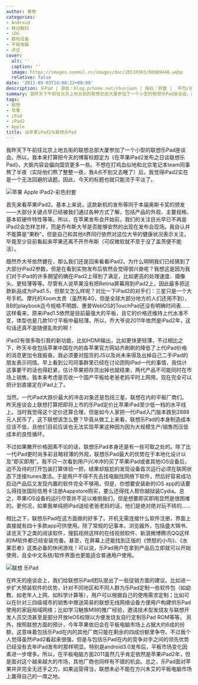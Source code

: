 ```yaml
---
author: 春卷
categories:
- Android
- 移动数码
- iOS
- 数码设备
- 平板电脑
- 评论
cover:
  alt: ''
  caption: ''
  image: https://images.soomal.cc/images/doc/20110303/00009446.webp
  relative: false
date: '2011-03-03T14:08:22+08:00'
description: 乐Pad | 源自：blog.pchome.net/chunjuan | 版权：转载 |  平均/总评分：09.75/78
summary: 我昨天下午前往北京上地五街的联想总部大厦参加了一个小型的联想乐Pad座谈会。所以，我本来打算把今天的博客标题定为《在苹果iPad2发布之日谈联想乐Pad》，大抵内容会偏向国货更多一些。不想在打鸡血似地和北京笔记本team同事熬了半夜（实际他们熬了整整一夜，我4点不到又去睡了）后，我觉得iPad2实在是一个无法回避的话题。因此，今天的标题也就只能流于平淡了
tags:
- 联想
- 苹果
- iPad
- iPad2
- Apple
title: 谈苹果iPad2与联想乐Pad
---
```


我昨天下午前往北京上地五街的联想总部大厦参加了一个小型的联想乐Pad座谈会。所以，我本来打算把今天的博客标题定为《在苹果iPad2发布之日谈联想乐Pad》，大抵内容会偏向国货更多一些。不想在打鸡血似地和北京笔记本team同事熬了半夜（实际他们熬了整整一夜，我4点不到又去睡了）后，我觉得iPad2实在是一个无法回避的话题。因此，今天的标题也就只能流于平淡了。



![苹果 Apple iPad2-彩色封套](https://images.soomal.cc/images/doc/20110303/00009443.webp)



首先来看苹果iPad2。基本上来说，这款新机的发布等同于本届奥斯卡奖的颁发――大部分关键点早已经被我们通过各种方式了解，包括产品的外观、主要规格、基本软硬件特性等等。所以，在苹果发布会开始前，我们的关注目光早已不再是iPad2会怎样怎样，而是乔布斯大爷是否能够安然的出现在发布会现场。我自认并不能算是“果粉”，但是自己和其他it界同行依然对这位大爷的健康状况表示关注，毕竟至少目前看起来苹果还离不开乔布斯（可叹微软就不至于没了盖茨便不能活）。



既然乔大爷依然健在，那么我们还是回来看看iPad2。为什么明明我们已经猜到了大部分iPad2参数，但是在看到实物发布后依然会觉得很兴奋呢？我想这是因为我们对于iPad的许多期望的确在iPad2上得到了满足，比如更高的处理速度、摄像头、更轻薄等等。尽管有人说苹果没有把Retina屏幕用到iPad2上，因此最多把这款新品成为iPad1.5，但那又怎么样呢？对比一下iPad2的对手们：三星只是一个大号手机、摩托的Xoom太贵（虽然有4G，但是全球大部分地方的人们还用不到）、BB的playbook迄今规格不明朗、惠普WebOS的TouchPad还没有明确时间表……这样看来，原来iPad1.5依然是目前最强大的平板，且它的价格还维持上代水准不变，体型也是几款10寸平板中最轻薄。所以，乔大爷说2011年依然是iPad2年，这句话还真不是随便乱吹的啊！



iPad2有很多吸引我的新功能，比如HDMI输出，比如更快更轻薄，不过相比之下，昨天半夜包括苹果中国在内的各苹果官方网站齐刷刷的降低了上代iPad价格的消息更加令我振奋。我必须要对囤货的JS以及尚未来得及出掉自己二手iPad的朋友表示同情。早上看到公司同事群里已经在讨论团购iPad一代的事情，我估计这事要干的话也得赶紧，估计苹果把存货出掉也就结束，两代产品不可能同时在市场上销售。我本来考虑是否收一个国产平板给老爸老妈平时上网用，现在完全可以把计划直接定在iPad上了。



当然，一代iPad大跌价最大的冲击对象还是包括三星、联想在内的平板厂商们。昨天座谈会上联想打算把即将上市的乐Pad定价比苹果iPad至少低一档的水平线上。当时我觉得这个定价还算合理，但是如今人家把一代iPad入门版本跌到2888元人民币了，这下联想该怎么整？毕竟从做工上来看，联想乐Pad的本身制造成本应该不低，且他们目前应该也无法实现苹果这种因为因为大规模生产/销售而压低成本的良性循环。



不过如果撇开价格因素不论的话，联想乐Pad本身还是有一些可取之处的。除了比一代iPad更时尚多彩且略轻薄的外观，联想乐Pad最大的优势在于本地化设计以及“即买即用”。我不只一次看到用户兴冲冲的买了苹果iPad或者其他iOS设备后，迫不及待的打开包装打算体验一把，结果却尴尬的发现设备首次运行必须在联网状态下连接itunes激活。于是用户不得不先去找电脑找网络下软件，然后好容易成功启动产品后又发现内置的软件完全不够用。但是，你想要安装新的iOS app的话要么得找张国际信用卡注册Aappstore购买，要么还得找人帮你越狱装Cydia。总之，苹果iOS设备的运行尽管并不足以难倒我们，但是想要即买即用显然是很困难的。更何况，如果我单纯把iPad送给老爸老妈的话，他们是绝对绝对玩不转的……



相比之下，联想乐Pad在这方面做的好多了。开机无需连接什么软件注册，界面上直接就有四十多款app可供使用。除了常规的记事本、浏览器外，包括盛大锦书、读览天下之类的阅读软件，搜狐视频这样的在线视频软件、新浪微博腾讯QQ这样的IM软件都已经安装完备。甚至，在屏幕上还能找到正版的《愤怒的小鸟》、《水果忍者》这类必备的休闲游戏！可以说，乐Pad用户在拿到产品后立即就可以开始使用，且全中文系统/软件界面也更能适合普通用户使用。



![联想 乐Pad](https://images.soomal.cc/images/doc/20110303/00009446.webp)



在昨天的座谈会上，我们给联想乐Pad团队提出了一些促销方面的建议。比如进一步扩大预装软件的优势，针对不同地区和不同人群为乐Pad定制一些软件包（如幼教、如老年人上网、如科学计算等），用户可以根据自己的使用需求定制；比如可以在针对三四级城市的销售中赠送简易的联想无线网络设备方便用户构建供乐Pad使用的家庭局域网络；比如学习魅族M9的推广经验，邀请技术型发烧友与联想开发人员交流甚至是部分开放leOS权限以方便发烧友自行定制乐Pad ROM等等。 
另外，按照联想方面的预计，今年苹果依旧会在平板电脑市场上占据大约6成的份额，这意味着包括乐Pad在内的其他厂商只能在剩余的四成份额里争夺。不过我个人觉得虽然iPad2看起来很强，但是与包括乐Pad在内的竞争对手之间的领先优势已经没有去年iPad发布时那样明显。特别是android3.0发布后，平板市场变化因素进一步增多。所以，在平板电脑方面2011虽然几乎肯定依然是苹果iPad2年，但是面对这个越来越大的市场，其他厂商也同样有不错的机会。总之，乐Pad面对苹果并非完全无还手之力，如果运营得当，联想未必不能在方兴未艾的平板电脑市场上赢得自己的一席之地。
